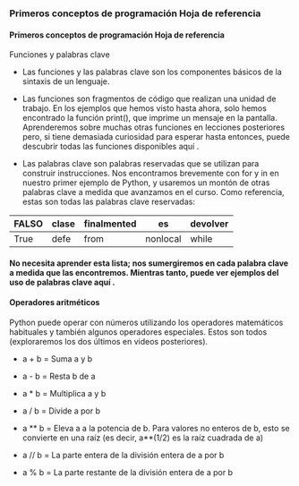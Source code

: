 ### Primeros conceptos de programación Hoja de referencia

#### Primeros conceptos de programación Hoja de referencia

Funciones y palabras clave

- Las funciones y las palabras clave son los componentes básicos de la sintaxis de un lenguaje.

- Las funciones son fragmentos de código que realizan una unidad de trabajo. En los ejemplos que hemos visto hasta ahora, solo hemos encontrado la función print(), que imprime un mensaje en la pantalla. Aprenderemos sobre muchas otras funciones en lecciones posteriores pero, si tiene demasiada curiosidad para esperar hasta entonces, puede descubrir todas las funciones disponibles aquí .

- Las palabras clave son palabras reservadas que se utilizan para construir instrucciones. Nos encontramos brevemente con for y in en nuestro primer ejemplo de Python, y usaremos un montón de otras palabras clave a medida que avanzamos en el curso. Como referencia, estas son todas las palabras clave reservadas:

|   FALSO    | clase     | finalmented     |   es       |   devolver    |
|------------|-----------|-----------------|------------|---------------|
|   True     |   defe    |    from         |  nonlocal  |    while      |















#### No necesita aprender esta lista; nos sumergiremos en cada palabra clave a medida que las encontremos. Mientras tanto, puede ver ejemplos del uso de palabras clave aquí .

#### Operadores aritméticos
Python puede operar con números utilizando los operadores matemáticos habituales y también algunos operadores especiales. Estos son todos (exploraremos los dos últimos en videos posteriores).

- a + b = Suma a y b

- a - b = Resta b de a

- a * b = Multiplica a y b

- a / b = Divide a por b

- a ** b = Eleva a a la potencia de b. Para valores no enteros de b, esto se convierte en una raíz (es decir, a**(1/2) es la raíz cuadrada de a)

- a // b = La parte entera de la división entera de a por b

- a % b = La parte restante de la división entera de a por b
